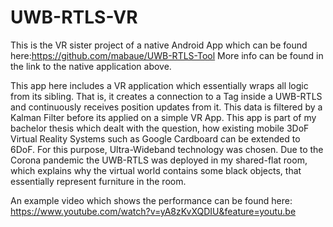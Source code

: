 # UWB-RTLS-VR
This is the VR sister project of a native Android App which can be found here:https://github.com/mabaue/UWB-RTLS-Tool
More info can be found in the link to the native application above.

This app here includes a VR application which essentially wraps all logic from its sibling. That is, it creates a connection to a Tag inside a UWB-RTLS and continuously receives position updates from it. This data is filtered by a Kalman Filter before its applied on a simple VR App.
This app is part of my bachelor thesis which dealt with the question, how existing mobile 3DoF Virtual Reality Systems such as Google Cardboard can be extended to 6DoF. For this purpose, Ultra-Wideband technology was chosen.
Due to the Corona pandemic the UWB-RTLS was deployed in my shared-flat room, which explains why the virtual world contains some black objects, that essentially represent furniture in the room.

An example video which shows the performance can be found here:
https://www.youtube.com/watch?v=yA8zKvXQDIU&feature=youtu.be
